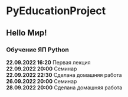 # PyEducationProject

## Hello Мир!

### Обучение ЯП Python
**22.09.2022 16:20** Первая лекция  
**22.09.2022 20:00** Семинар  
**22.09.2022 22:30** Сделана домашняя работа  
**26.09.2022 20:00** Семинар  
**28.09.2022 20:00** Сделана домашняя работа  


